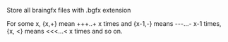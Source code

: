 Store all braingfx files with .bgfx extension

For some x, {x,+} mean +++..+ x times and {x-1,-} means ---...- x-1 times, {x, <} means <<<...< x times and so on.
